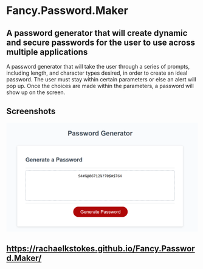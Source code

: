 # Fancy.Password.Maker
## A password generator that will create dynamic and secure passwords for the user to use across multiple applications

A password generator that will take the user through a series of prompts, including length, and character types desired, in order to create an ideal password.  The user must stay within certain parameters or else an alert will pop up. Once the choices are made within the parameters, a password will show up on the screen.

## Screenshots

![Screenshot of password generator in use](\assets\fancyPasswordMaker.png)


## https://rachaelkstokes.github.io/Fancy.Password.Maker/
